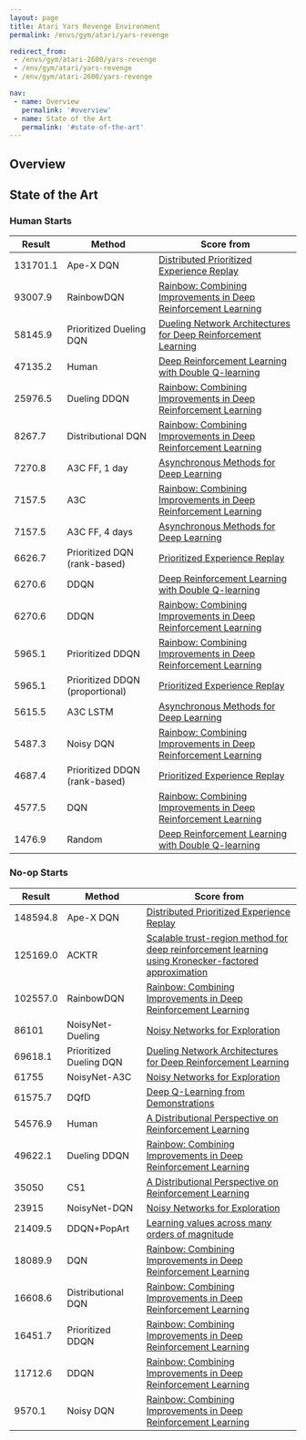 ```yaml
---
layout: page
title: Atari Yars Revenge Environment
permalink: /envs/gym/atari/yars-revenge

redirect_from:
 - /envs/gym/atari-2600/yars-revenge
 - /env/gym/atari/yars-revenge
 - /env/gym/atari-2600/yars-revenge

nav:
 - name: Overview
   permalink: '#overview'
 - name: State of the Art
   permalink: '#state-of-the-art'
---
```



## Overview

## State of the Art

### Human Starts

| Result | Method | Score from |
|--------|--------|------------|
| 131701.1 | Ape-X DQN | [Distributed Prioritized Experience Replay](https://arxiv.org/abs/1803.00933) |
| 93007.9 | RainbowDQN | [Rainbow: Combining Improvements in Deep Reinforcement Learning](https://arxiv.org/abs/1710.02298) |
| 58145.9 | Prioritized Dueling DQN | [Dueling Network Architectures for Deep Reinforcement Learning](https://arxiv.org/abs/1511.06581) |
| 47135.2 | Human | [Deep Reinforcement Learning with Double Q-learning](https://arxiv.org/abs/1509.06461) |
| 25976.5 | Dueling DDQN | [Rainbow: Combining Improvements in Deep Reinforcement Learning](https://arxiv.org/abs/1710.02298) |
| 8267.7 | Distributional DQN | [Rainbow: Combining Improvements in Deep Reinforcement Learning](https://arxiv.org/abs/1710.02298) |
| 7270.8 | A3C FF, 1 day | [Asynchronous Methods for Deep Learning](https://arxiv.org/abs/1602.01783) |
| 7157.5 | A3C | [Rainbow: Combining Improvements in Deep Reinforcement Learning](https://arxiv.org/abs/1710.02298) |
| 7157.5 | A3C FF, 4 days | [Asynchronous Methods for Deep Learning](https://arxiv.org/abs/1602.01783) |
| 6626.7 | Prioritized DQN (rank-based) | [Prioritized Experience Replay](https://arxiv.org/abs/1511.05952) |
| 6270.6 | DDQN | [Deep Reinforcement Learning with Double Q-learning](https://arxiv.org/abs/1509.06461) |
| 6270.6 | DDQN | [Rainbow: Combining Improvements in Deep Reinforcement Learning](https://arxiv.org/abs/1710.02298) |
| 5965.1 | Prioritized DDQN | [Rainbow: Combining Improvements in Deep Reinforcement Learning](https://arxiv.org/abs/1710.02298) |
| 5965.1 | Prioritized DDQN (proportional) | [Prioritized Experience Replay](https://arxiv.org/abs/1511.05952) |
| 5615.5 | A3C LSTM | [Asynchronous Methods for Deep Learning](https://arxiv.org/abs/1602.01783) |
| 5487.3 | Noisy DQN | [Rainbow: Combining Improvements in Deep Reinforcement Learning](https://arxiv.org/abs/1710.02298) |
| 4687.4 | Prioritized DDQN (rank-based) | [Prioritized Experience Replay](https://arxiv.org/abs/1511.05952) |
| 4577.5 | DQN | [Rainbow: Combining Improvements in Deep Reinforcement Learning](https://arxiv.org/abs/1710.02298) |
| 1476.9 | Random | [Deep Reinforcement Learning with Double Q-learning](https://arxiv.org/abs/1509.06461) |

### No-op Starts

| Result | Method | Score from |
|--------|--------|------------|
| 148594.8 | Ape-X DQN | [Distributed Prioritized Experience Replay](https://arxiv.org/abs/1803.00933) |
| 125169.0 | ACKTR | [Scalable trust-region method for deep reinforcement learning using Kronecker-factored approximation](https://arxiv.org/abs/1708.05144) |
| 102557.0 | RainbowDQN | [Rainbow: Combining Improvements in Deep Reinforcement Learning](https://arxiv.org/abs/1710.02298) |
| 86101 | NoisyNet-Dueling | [Noisy Networks for Exploration](https://arxiv.org/abs/1706.10295) |
| 69618.1 | Prioritized Dueling DQN | [Dueling Network Architectures for Deep Reinforcement Learning](https://arxiv.org/abs/1511.06581) |
| 61755 | NoisyNet-A3C | [Noisy Networks for Exploration](https://arxiv.org/abs/1706.10295) |
| 61575.7 | DQfD | [Deep Q-Learning from Demonstrations](https://arxiv.org/abs/1704.03732) |
| 54576.9 | Human | [A Distributional Perspective on Reinforcement Learning](https://arxiv.org/abs/1707.06887) |
| 49622.1 | Dueling DDQN | [Rainbow: Combining Improvements in Deep Reinforcement Learning](https://arxiv.org/abs/1710.02298) |
| 35050 | C51 | [A Distributional Perspective on Reinforcement Learning](https://arxiv.org/abs/1707.06887) |
| 23915 | NoisyNet-DQN | [Noisy Networks for Exploration](https://arxiv.org/abs/1706.10295) |
| 21409.5 | DDQN+PopArt | [Learning values across many orders of magnitude](https://arxiv.org/abs/1602.07714) |
| 18089.9 | DQN | [Rainbow: Combining Improvements in Deep Reinforcement Learning](https://arxiv.org/abs/1710.02298) |
| 16608.6 | Distributional DQN | [Rainbow: Combining Improvements in Deep Reinforcement Learning](https://arxiv.org/abs/1710.02298) |
| 16451.7 | Prioritized DDQN | [Rainbow: Combining Improvements in Deep Reinforcement Learning](https://arxiv.org/abs/1710.02298) |
| 11712.6 | DDQN | [Rainbow: Combining Improvements in Deep Reinforcement Learning](https://arxiv.org/abs/1710.02298) |
| 9570.1 | Noisy DQN | [Rainbow: Combining Improvements in Deep Reinforcement Learning](https://arxiv.org/abs/1710.02298) |

